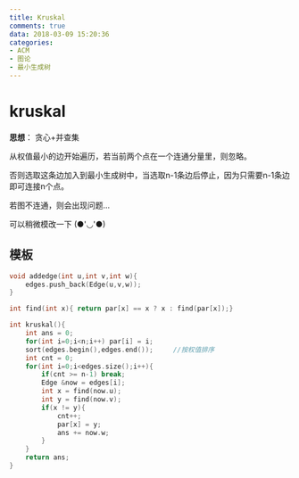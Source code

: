 ```yaml
---
title: Kruskal
comments: true
data: 2018-03-09 15:20:36
categories:
- ACM
- 图论
- 最小生成树
---
```


# kruskal

**思想**：
贪心+并查集

从权值最小的边开始遍历，若当前两个点在一个连通分量里，则忽略。

否则选取这条边加入到最小生成树中，当选取n-1条边后停止，因为只需要n-1条边即可连接n个点。

若图不连通，则会出现问题...

可以稍微模改一下 (●'◡'●)

## 模板
```cpp
void addedge(int u,int v,int w){
    edges.push_back(Edge(u,v,w));
}

int find(int x){ return par[x] == x ? x : find(par[x]);}

int kruskal(){
    int ans = 0;
    for(int i=0;i<n;i++) par[i] = i;
    sort(edges.begin(),edges.end());     //按权值排序
    int cnt = 0;
    for(int i=0;i<edges.size();i++){
        if(cnt >= n-1) break;
        Edge &now = edges[i];
        int x = find(now.u);
        int y = find(now.v);
        if(x != y){
            cnt++;
            par[x] = y;
            ans += now.w;
        }
    }
    return ans;
}
```

